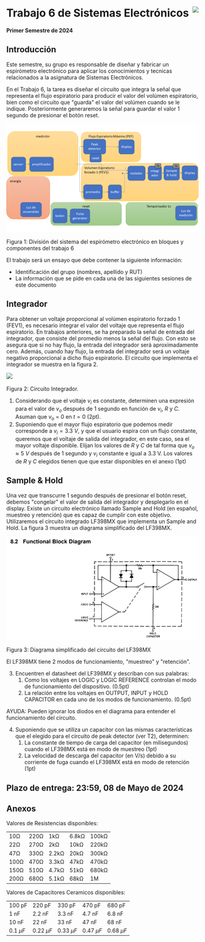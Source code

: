 # <img src="https://julianodb.github.io/SISTEMAS_ELECTRONICOS_PARA_INGENIERIA_BIOMEDICA/img/logo_fing.png?raw=true" align="right" height="45"> Trabajo 6 de Sistemas Electrónicos

#### Primer Semestre de 2024

## Introducción

Este semestre, su grupo es responsable de diseñar y fabricar un espirómetro electrónico para aplicar los conocimientos y tecnicas relacionados a la asignatura de Sistemas Electrónicos. 

En el Trabajo 6, la tarea es diseñar el circuito que integra la señal que representa el flujo espiratorio para producir el valor del volúmen espiratorio, bien como el circuito que "guarda" el valor del volúmen cuando se le indique. Posteriormente generaremos la señal para guardar el valor 1 segundo de presionar el botón reset.

![T6](../img/T6_blocks.png)

Figura 1: División del sistema del espirómetro electrónico en bloques y componentes del trabajo 6

El trabajo será un ensayo que debe contener la siguiente información:

- Identificación del grupo (nombres, apellido y RUT)
- La información que se pide en cada una de las siguientes sesiones de este documento

## Integrador

Para obtener un voltaje proporcional al volúmen espiratorio forzado 1 (FEV1), es necesario integrar el valor del voltaje que representa el flujo espiratorio. En trabajos anteriores, se ha preparado la señal de entrada del integrador, que consiste del promedio menos la señal del flujo. Con esto se asegura que si no hay flujo, la entrada del integrador será aproximadamente cero. Además, cuando hay flujo, la entrada del integrador será un voltaje negativo proporcional a dicho flujo espiratorio. El circuito que implementa el integrador se muestra en la figura 2.

<img src="https://julianodb.github.io/electronic_circuits_diagrams/integrator.png" width="350">

Figura 2: Circuito Integrador.

1. Considerando que el voltaje $v_i$ es constante, determinen una expresión para el valor de $v_o$ después de 1 segundo en función de $v_i$, $R$ y $C$. Asuman que $v_o$ = 0 en $t=0$ (2pt).
1. Suponiendo que el mayor flujo espiratorio que podemos medir corresponde a $v_i=3.3\ V$, y que el usuario espira con un flujo constante, queremos que el voltaje de salida del integrador, en este caso, sea el mayor voltaje disponible. Elijan los valores de $R$ y $C$ de tal forma que $v_o \approx 5\ V$ después de 1 segundo y $v_i$ constante e igual a 3.3 V. Los valores de $R$ y $C$ elegidos tienen que que estar disponibles en el anexo (1pt)

## Sample & Hold

Una vez que transcurre 1 segundo después de presionar el botón reset, debemos "congelar" el valor de salida del integrador y desplegarlo en el display. Existe un circuito electrónico llamado Sample and Hold (en español, muestreo y retención) que es capaz de cumplir con este objetivo. Utilizaremos el circuito integrado LF398MX que implementa un Sample and Hold. La figura 3 muestra un diagrama simplificado del LF398MX.

![T1](../img/LF398.png)

Figura 3: Diagrama simplificado del circuito del LF398MX

El LF398MX tiene 2 modos de funcionamiento, "muestreo" y "retención". 

3. Encuentren el datasheet del LF398MX y describan con sus palabras:
   1. Como los voltajes en LOGIC y LOGIC REFERENCE controlan el modo de funcionamiento del dispositivo. (0.5pt)
   1. La relación entre los voltajes en OUTPUT, INPUT y HOLD CAPACITOR en cada uno de los modos de funcionamiento. (0.5pt)

AYUDA: Pueden ignorar los diodos en el diagrama para entender el funcionamiento del circuito.

4. Suponiendo que se utiliza un capacitor con las mismas características que el elegido para el circuito de peak detector (ver T2), determinen:
    1. La constante de tiempo de carga del capacitor (en milisegundos) cuando el LF398MX está en modo de muestreo (1pt)
    1. La velocidad de descarga del capacitor (en V/s) debido a su corriente de fuga cuando el LF398MX está en modo de retención (1pt)

## Plazo de entrega: 23:59, 08 de Mayo de 2024

## Anexos

Valores de Resistencias disponibles:

|   |  |        |       |  |
|------|------|-----------|------------|-------|
| 10Ω  | 220Ω | 1kΩ       | 6.8kΩ      | 100kΩ |
| 22Ω  | 270Ω | 2kΩ       | 10kΩ       | 220kΩ |
| 47Ω  | 330Ω | 2.2kΩ     | 20kΩ       | 300kΩ |
| 100Ω | 470Ω | 3.3kΩ     | 47kΩ       | 470kΩ |
| 150Ω | 510Ω | 4.7kΩ     | 51kΩ       | 680kΩ |
| 200Ω | 680Ω | 5.1kΩ     | 68kΩ       | 1M    |

Valores de Capacitores Ceramicos disponibles:

|   |  |        |       |  |
|------|------|-----------|------------|-------|
| 100 pF  | 220 pF | 330 pF | 470 pF | 680 pF |
| 1 nF  | 2.2 nF | 3.3 nF | 4.7 nF | 6.8 nF |
| 10 nF  | 22 nF | 33 nF | 47 nF | 68 nF |
| $0.1\ \mu F$  | $0.22\ \mu F$ | $0.33\ \mu F$| $0.47\ \mu F$ | $0.68\ \mu F$ |